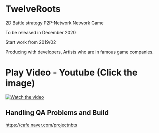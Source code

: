 # TwelveRoots
2D Battle strategy P2P-Network Network Game

To be released in December 2020

Start work from 2019/02

Producing with developers, Artists who are in famous game companies.

# Play Video - Youtube (Click the image)
[![Watch the video](https://img.youtube.com/vi/0vIXKkRlR2Y/maxresdefault.jpg)](https://youtu.be/0vIXKkRlR2Y)

## Handling QA Problems and Build
https://cafe.naver.com/projectnbts
